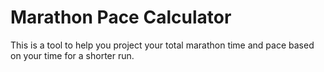 # Marathon Pace Calculator
This is a tool to help you project your total marathon time and pace based on your time for a shorter run.
